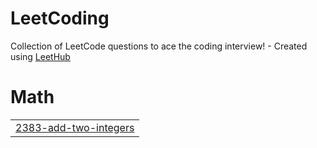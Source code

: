 # LeetCoding
Collection of LeetCode questions to ace the coding interview! - Created using [LeetHub](https://github.com/QasimWani/LeetHub)


# Math
|  |
| ------- |
| [2383-add-two-integers](https://github.com/tabbykatz/LeetCoding-Python/tree/master/2383-add-two-integers) |